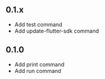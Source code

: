 ## 0.1.x

* Add test command
* Add update-flutter-sdk command

## 0.1.0

* Add print command
* Add run command
